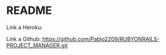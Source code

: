 # README


Link a Heroku: 

Link a Github: https://github.com/Pablo2209/RUBYONRAILS-PROJECT_MANAGER.git